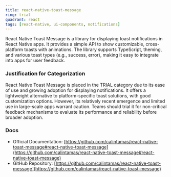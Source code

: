 ```yaml
---
title: react-native-toast-message
ring: trial
quadrant: react
tags: [react-native, ui-components, notifications]
---
```

React Native Toast Message is a library for displaying toast notifications in React Native apps. It provides a simple API to show customizable, cross-platform toasts with animations. The library supports TypeScript, theming, and various toast types (e.g., success, error), making it easy to integrate into apps for user feedback.

### Justification for Categorization 
React Native Toast Message is placed in the TRIAL category due to its ease of use and growing adoption for displaying notifications. It offers a lightweight alternative to platform-specific toast solutions, with good customization options. However, its relatively recent emergence and limited use in large-scale apps warrant caution. Teams should trial it for non-critical feedback mechanisms to evaluate its performance and reliability before broader adoption.

### Docs 
- Official Documentation: [https://github.com/calintamas/react-native-toast-message#react-native-toast-message](https://github.com/calintamas/react-native-toast-message#react-native-toast-message)  
- GitHub Repository: [https://github.com/calintamas/react-native-toast-message](https://github.com/calintamas/react-native-toast-message)
